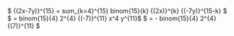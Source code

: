 $ {(2x-7y)}^{15} = sum\_{k=4}^{15} binom{15}{k} {(2x)}^{k} {(-7y)}^{15-k} $
$ = binom{15}{4} 2^{4} {(-7)}^{11} x^4 y^{11}$
$ = - binom{15}{4} 2^{4} {(7)}^{11} $
